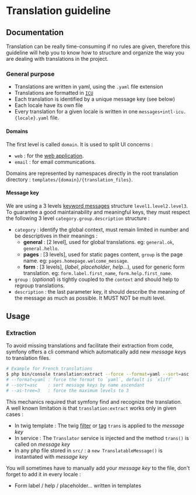 # Translation guideline 

## Documentation 
Translation can be really time-consuming if no rules are given, therefore this guideline will
help you to know how to structure and organize the way you are dealing with translations in the project. 

### General purpose 
- Translations are written in yaml, using the `.yaml` file extension
- Translations are formatted in [`ICU`](https://unicode-org.github.io/icu/userguide/format_parse/messages/) 
- Each translation is identified by a unique message key (see below)
- Each locale have its own file
- Every translation for a given locale is written in one `messages+intl-icu.{locale}.yaml` file.

#### Domains
The first level is called `domain`. It is used to split UI concerns :
- `web` : for the [web application](https://wwww.mybicycleproject.com).
- `email` : for email communications.

Domains are represented by namespaces directly in the root translation directory : `templates/{domain}/{translation_files}`.

#### Message key
We are using a 3 levels [keyword messages](https://symfony.com/doc/current/translation.html#using-real-or-keyword-messages) structure `level1.level2.level3`.
To guarantee a good maintainability and meaningful keys, they must respect the following 3 level `category.group.description` structure : 
- `category` : identify the global context, must remain limited in number and be descriptives in their meanings :
  - **general** : [2 level], used for global translations. eg: `general.ok`, `general.hello`.
  - **pages** : [3 levels], used for static pages content, `group` is the page name. eg: `pages.homepage.welcome_message`.
  - **form** : [3 levels], (*label*, *placeholder*, *help*...), used for generic form translation. eg: `form.label.first_name`, `form.help.first_name`.
- `group` : (*optional*) is tightly coupled to the `context` and should help to regroup translations.
- `description` : the last parameter key, it should describe the meaning of the message as much as possible. It MUST NOT be multi level.

## Usage

### Extraction
To avoid missing translations and facilitate their extraction from code, symfony offers
a cli command which automatically add new *message key*s to translation files.
```bash
# Example for French translations
$ php bin/console translation:extract --force --format=yaml --sort=asc --as-tree=3 fr
# --format=yaml : force the format to `yaml`, default is `xliff`
# --sort=asc    : sort message keys by name ascendant
# --as-tree=3   : force the maximum levels to 3
```

This mechanics required that symfony find and recognize the translation.   
A well known limitation is that `translation:extract` works only in given cases :
- In twig template : The twig [filter](https://symfony.com/doc/current/translation.html#using-twig-filters) or [tag](https://symfony.com/doc/current/translation.html#using-twig-tags) `trans` is applied to the *message key* 
- In service : The `Translator` service is injected and the method `trans()` is called on *message key*
- In any php file stored in `src/` : a `new TranslatableMessage()` is instantiated with *message key*

You will sometimes have to manually add your *message key* to the file, don't forget to add it in every locale :
- Form label / help / placeholder... written in templates
